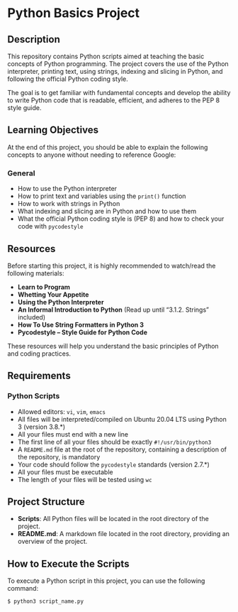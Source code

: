 # Python Basics Project

## Description

This repository contains Python scripts aimed at teaching the basic concepts of Python programming. The project covers the use of the Python interpreter, printing text, using strings, indexing and slicing in Python, and following the official Python coding style.

The goal is to get familiar with fundamental concepts and develop the ability to write Python code that is readable, efficient, and adheres to the PEP 8 style guide.

## Learning Objectives

At the end of this project, you should be able to explain the following concepts to anyone without needing to reference Google:

### General
- How to use the Python interpreter
- How to print text and variables using the `print()` function
- How to work with strings in Python
- What indexing and slicing are in Python and how to use them
- What the official Python coding style is (PEP 8) and how to check your code with `pycodestyle`

## Resources

Before starting this project, it is highly recommended to watch/read the following materials:

- **Learn to Program**
- **Whetting Your Appetite**
- **Using the Python Interpreter**
- **An Informal Introduction to Python** (Read up until “3.1.2. Strings” included)
- **How To Use String Formatters in Python 3**
- **Pycodestyle – Style Guide for Python Code**

These resources will help you understand the basic principles of Python and coding practices.

## Requirements

### Python Scripts
- Allowed editors: `vi`, `vim`, `emacs`
- All files will be interpreted/compiled on Ubuntu 20.04 LTS using Python 3 (version 3.8.*)
- All your files must end with a new line
- The first line of all your files should be exactly `#!/usr/bin/python3`
- A `README.md` file at the root of the repository, containing a description of the repository, is mandatory
- Your code should follow the `pycodestyle` standards (version 2.7.*)
- All your files must be executable
- The length of your files will be tested using `wc`

## Project Structure

- **Scripts**: All Python files will be located in the root directory of the project.
- **README.md**: A markdown file located in the root directory, providing an overview of the project.
  
## How to Execute the Scripts

To execute a Python script in this project, you can use the following command:

```bash
$ python3 script_name.py
